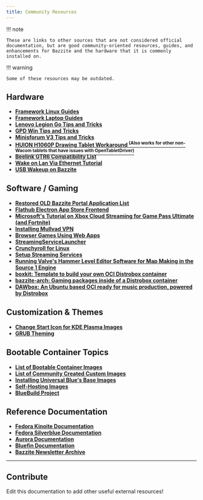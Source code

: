 ```yaml
---
title: Community Resources
---
```

!!! note

    These are links to other sources that are not considered official documentation, but are good community-oriented resources, guides, and enhancements for Bazzite and the hardware that it is commonly installed on.

!!! warning

    Some of these resources may be outdated.

## Hardware

- [**Framework Linux Guides**](https://knowledgebase.frame.work/categories/linux-S1IUEcFbkx)
- [**Framework Laptop Guides**](https://guides.frame.work/)
- [**Lenovo Legion Go Tips and Tricks**](https://github.com/aarron-lee/legion-go-tricks)
- [**GPD Win Tips and Tricks**](https://github.com/aarron-lee/gpd-win-tricks)
- [**Minisforum V3 Tips and Tricks**](https://github.com/aarron-lee/awesome-minisforum-v3)
- [**HUION H1060P Drawing Tablet Workaround <sup>(Also works for other non-Wacom tablets that have issues with OpenTabletDriver)</sup>**](https://www.answeroverflow.com/m/1275988149402861709)
- [**Beelink GTR6 Compatibility List**](https://docs.google.com/spreadsheets/d/1stEL43uuNny6HV4HhV347T0iEprstmahngEJEOqz_b4/)
- [**Wake on Lan Via Ethernet Tutorial**](https://universal-blue.discourse.group/t/is-wake-on-lan-supported/1165/6)
- [**USB Wakeup on Bazzite**](https://arnaught.neocities.org/blog/2024/12/28/bazzite-usb-wakeup)

## Software / Gaming

- [**Restored OLD Bazzite Portal Application List**](https://universal-blue.discourse.group/t/old-bazzite-portal-flatpak-list-restored-as-a-forum-post/5440)
- [**Flathub Electron App Store Frontend**](https://github.com/aarron-lee/flathub-electron)
- [**Microsoft's Tutorial on Xbox Cloud Streaming for Game Pass Ultimate (and Fortnite)**](https://support.microsoft.com/en-us/topic/xbox-cloud-gaming-in-microsoft-edge-with-steam-deck-43dd011b-0ce8-4810-8302-965be6d53296)
- [**Installing Mullvad VPN**](https://docs.getaurora.dev/guides/layerapp/)
- [**Browser Games Using Web Apps**](https://universal-blue.discourse.group/t/how-to-run-old-browser-games-with-web-apps/486)
- [**StreamingServiceLauncher**](https://github.com/aarron-lee/StreamingServiceLauncher)
- [**Crunchyroll for Linux**](https://github.com/aarron-lee/crunchyroll-linux)
- [**Setup Streaming Services**](https://github.com/fewtarius/SetupStreamingServices)
- [**Running Valve's Hammer Level Editor Software for Map Making in the Source 1 Engine**](https://andrealmeid.com/post/2020-05-28-csgo-hammer-linux/)
- [**boxkit: Template to build your own OCI Distrobox container**](https://github.com/ublue-os/boxkit) 
- [**bazzite-arch: Gaming packages inside of a Distrobox container**](https://github.com/ublue-os/bazzite-arch)
- [**DAWbox: An Ubuntu based OCI ready for music production, powered by Distrobox**](https://github.com/Messaiga/DAWbox)


## Customization & Themes

- [**Change Start Icon for KDE Plasma Images**](https://docs.getaurora.dev/guides/start-icon/)
- [**GRUB Theming**](https://universal-blue.discourse.group/t/grub-theming-guide-for-silverblue-ublue/370)

## Bootable Container Topics

- [**List of Bootable Container Images**](https://workshop.blue-build.org/images)
- [**List of Community Created Custom Images**](https://universal-blue.discourse.group/t/list-of-community-created-custom-images/340)
- [**Installing Universal Blue's Base Images**](https://universal-blue.discourse.group/t/how-to-install-universal-blues-base-images/868)
- [**Self-Hosting Images**](https://universal-blue.discourse.group/t/self-hosters-the-forge-needs-your-eyes-and-hands/1566)
- [**BlueBuild Project**](https://blue-build.org/)

## Reference Documentation

- [**Fedora Kinoite Documentation**](https://docs.fedoraproject.org/en-US/fedora-kinoite/)
- [**Fedora Silverblue Documentation**](https://docs.fedoraproject.org/en-US/fedora-silverblue/)
- [**Aurora Documentation**](https://docs.getaurora.dev/)
- [**Bluefin Documentation**](https://docs.projectbluefin.io/)
- [**Bazzite Newsletter Archive**](https://universal-blue.discourse.group/t/bazzite-newsletters/2252)


<hr>

## Contribute

Edit this documentation to add other useful external resources!
